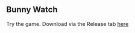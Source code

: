 ## Bunny Watch ##
Try the game. Download via the Release tab [here](https://github.com/Hammania689/vandy_hacks_vr/releases)

